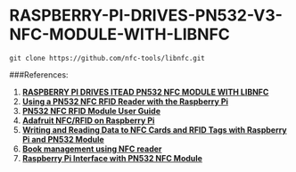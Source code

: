 # RASPBERRY-PI-DRIVES-PN532-V3-NFC-MODULE-WITH-LIBNFC

``
git clone https://github.com/nfc-tools/libnfc.git
``

###References:
1. [**RASPBERRY PI DRIVES ITEAD PN532 NFC MODULE WITH LIBNFC**](https://www.itead.cc/blog/raspberry-pi-drives-itead-pn532-nfc-module-with-libnfc)
2. [**Using a PN532 NFC RFID Reader with the Raspberry Pi**](http://www.jamesrobertson.eu/blog/2016/feb/08/using-a-pn532-nfc-rfid-reader-with-the-raspberry-pi.html)
3. [**PN532 NFC RFID Module User Guide**](https://drive.google.com/file/d/0B2_rhDNAxM4sZV82SWg3VTNxRGc/view?usp=sharing)
4. [**Adafruit NFC/RFID on Raspberry Pi**](https://learn.adafruit.com/adafruit-nfc-rfid-on-raspberry-pi?view=all)
5. [**Writing and Reading Data to NFC Cards and RFID Tags with Raspberry Pi and PN532 Module**](https://www.anavi.org/article/210/)
6. [**Book management using NFC reader**](https://github.com/gbsoares/NFC-Library)
7. [**Raspberry Pi Interface with PN532 NFC Module**](http://denethor.wlu.ca/raspberry_pi/rpi_PN532_nfc.shtml)
